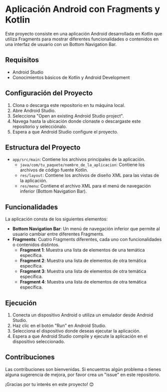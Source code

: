 # Aplicación Android con Fragments y Kotlin

Este proyecto consiste en una aplicación Android desarrollada en Kotlin que utiliza Fragments para mostrar diferentes funcionalidades o contenidos en una interfaz de usuario con un Bottom Navigation Bar.

## Requisitos

- Android Studio
- Conocimientos básicos de Kotlin y Android Development

## Configuración del Proyecto

1. Clona o descarga este repositorio en tu máquina local.
2. Abre Android Studio.
3. Selecciona "Open an existing Android Studio project".
4. Navega hasta la ubicación donde clonaste o descargaste este repositorio y selecciónalo.
5. Espera a que Android Studio configure el proyecto.

## Estructura del Proyecto

- `app/src/main`: Contiene los archivos principales de la aplicación.
  - `java/com/tu_paquete/nombre_de_la_aplicacion`: Contiene los archivos de código fuente Kotlin.
  - `res/layout`: Contiene los archivos de diseño XML para las vistas de la aplicación.
  - `res/menu`: Contiene el archivo XML para el menú de navegación inferior (Bottom Navigation Bar).

## Funcionalidades

La aplicación consta de los siguientes elementos:

- **Bottom Navigation Bar**: Un menú de navegación inferior que permite al usuario cambiar entre diferentes Fragments.
- **Fragments**: Cuatro Fragments diferentes, cada uno con funcionalidades o contenidos distintos.
  - **Fragment 1**: Muestra una lista de elementos de una temática específica.
  - **Fragment 2**: Muestra una lista de elementos de otra temática específica.
  - **Fragment 3**: Muestra una lista de elementos de otra temática específica.
  - **Fragment 4**: Muestra una lista de elementos de otra temática específica.

## Ejecución

1. Conecta un dispositivo Android o utiliza un emulador desde Android Studio.
2. Haz clic en el botón "Run" en Android Studio.
3. Selecciona el dispositivo donde deseas ejecutar la aplicación.
4. Espera a que Android Studio compile y ejecute la aplicación en el dispositivo seleccionado.

## Contribuciones

Las contribuciones son bienvenidas. Si encuentras algún problema o tienes alguna sugerencia de mejora, por favor crea un "issue" en este repositorio.

¡Gracias por tu interés en este proyecto! 😊
